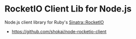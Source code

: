RocketIO Client Lib for Node.js
===============================
Node.js client library for Ruby's [Sinatra::RocketIO](https://github.com/shokai/sinatra-rocketio)

* https://github.com/shokai/node-rocketio-client

